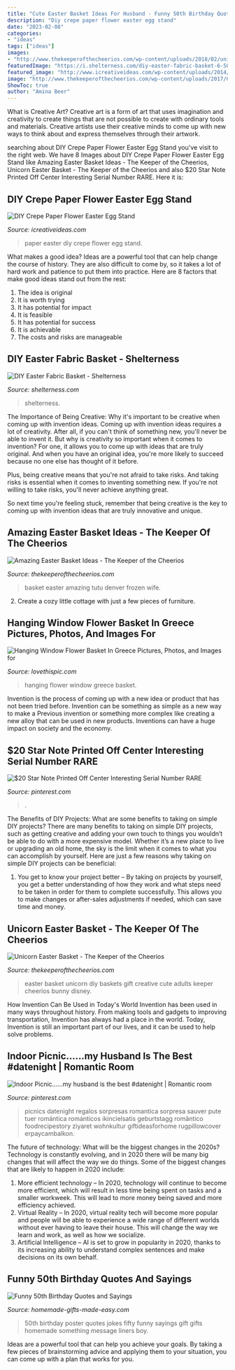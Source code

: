 ```yaml
---
title: "Cute Easter Basket Ideas For Husband - Funny 50th Birthday Quotes And Sayings"
description: "Diy crepe paper flower easter egg stand"
date: "2023-02-08"
categories:
- "ideas"
tags: ["ideas"]
images:
- "http://www.thekeeperofthecheerios.com/wp-content/uploads/2018/02/unicorn-basket-5.jpg"
featuredImage: "https://i.shelterness.com/diy-easter-fabric-basket-6-500x748.jpg"
featured_image: "http://www.icreativeideas.com/wp-content/uploads/2014/03/DIY-Crepe-Paper-Lotus-Easter-Egg-Stand-1.jpg"
image: "http://www.thekeeperofthecheerios.com/wp-content/uploads/2017/01/Amazing-Easter-Basket-ideas-1.jpg"
ShowToc: true
author: "Amina Beer"
---
```



What is Creative Art?
Creative art is a form of art that uses imagination and creativity to create things that are not possible to create with ordinary tools and materials. Creative artists use their creative minds to come up with new ways to think about and express themselves through their artwork.

	

		
searching about DIY Crepe Paper Flower Easter Egg Stand you've visit to the right web. We have 8 Images about DIY Crepe Paper Flower Easter Egg Stand like Amazing Easter Basket Ideas - The Keeper of the Cheerios, Unicorn Easter Basket - The Keeper of the Cheerios and also $20 Star Note Printed Off Center Interesting Serial Number RARE. Here it is:
		
    
## DIY Crepe Paper Flower Easter Egg Stand

<img loading=lazy src="http://www.icreativeideas.com/wp-content/uploads/2014/03/DIY-Crepe-Paper-Lotus-Easter-Egg-Stand-1.jpg" onerror="this.onerror=null;this.src='https://tse2.mm.bing.net/th?id=OIP.i7HU1g6ucEnlOl4j0NvRfAHaHa&amp;pid=15.1';" alt="DIY Crepe Paper Flower Easter Egg Stand">

_Source: icreativeideas.com_

>paper easter diy crepe flower egg stand. 

	

What makes a good idea?
Ideas are a powerful tool that can help change the course of history. They are also difficult to come by, so it takes a lot of hard work and patience to put them into practice. Here are 8 factors that make good ideas stand out from the rest: 
1. The idea is original 
2. It is worth trying 
3. It has potential for impact 
4. It is feasible 
5. It has potential for success 
6. It is achievable 
7. The costs and risks are manageable 

    
## DIY Easter Fabric Basket - Shelterness

<img loading=lazy src="https://i.shelterness.com/diy-easter-fabric-basket-6-500x748.jpg" onerror="this.onerror=null;this.src='https://tse3.mm.bing.net/th?id=OIP.QkqaTPml2ShBlOjKlS01mwHaLF&amp;pid=15.1';" alt="DIY Easter Fabric Basket - Shelterness">

_Source: shelterness.com_

>shelterness. 

	

The Importance of Being Creative: Why it's important to be creative when coming up with invention ideas.
Coming up with invention ideas requires a lot of creativity. After all, if you can't think of something new, you'll never be able to invent it.
But why is creativity so important when it comes to invention? For one, it allows you to come up with ideas that are truly original. And when you have an original idea, you're more likely to succeed because no one else has thought of it before.

Plus, being creative means that you're not afraid to take risks. And taking risks is essential when it comes to inventing something new. If you're not willing to take risks, you'll never achieve anything great.

So next time you're feeling stuck, remember that being creative is the key to coming up with invention ideas that are truly innovative and unique.

    
## Amazing Easter Basket Ideas - The Keeper Of The Cheerios

<img loading=lazy src="http://www.thekeeperofthecheerios.com/wp-content/uploads/2017/01/Amazing-Easter-Basket-ideas-1.jpg" onerror="this.onerror=null;this.src='https://tse2.mm.bing.net/th?id=OIP.g7IXVjRtGhdoX1JY_RpOkgHaRx&amp;pid=15.1';" alt="Amazing Easter Basket Ideas - The Keeper of the Cheerios">

_Source: thekeeperofthecheerios.com_

>basket easter amazing tutu denver frozen wife. 

	

2. Create a cozy little cottage with just a few pieces of furniture.

    
## Hanging Window Flower Basket In Greece Pictures, Photos, And Images For

<img loading=lazy src="http://www.lovethispic.com/uploaded_images/159302-Hanging-Window-Flower-Basket-In-Greece.jpg" onerror="this.onerror=null;this.src='https://tse3.mm.bing.net/th?id=OIP.EVTPHFhkp2tOm_SzTlKvVwHaLE&amp;pid=15.1';" alt="Hanging Window Flower Basket In Greece Pictures, Photos, and Images for">

_Source: lovethispic.com_

>hanging flower window greece basket. 

	

Invention is the process of coming up with a new idea or product that has not been tried before. Invention can be something as simple as a new way to make a Previous invention or something more complex like creating a new alloy that can be used in new products. Inventions can have a huge impact on society and the economy.

    
## $20 Star Note Printed Off Center Interesting Serial Number RARE

<img loading=lazy src="https://i.pinimg.com/736x/c4/a3/3f/c4a33fe398fcfff506f30d662e12ae83.jpg" onerror="this.onerror=null;this.src='https://tse1.mm.bing.net/th?id=OIP.xa1wJe5Ur9Gf9Li8BM4wwQHaJ3&amp;pid=15.1';" alt="$20 Star Note Printed Off Center Interesting Serial Number RARE">

_Source: pinterest.com_

>. 

	

The Benefits of DIY Projects: What are some benefits to taking on simple DIY projects?
There are many benefits to taking on simple DIY projects, such as getting creative and adding your own touch to things you wouldn’t be able to do with a more expensive model. Whether it’s a new place to live or upgrading an old home, the sky is the limit when it comes to what you can accomplish by yourself. Here are just a few reasons why taking on simple DIY projects can be beneficial: 
1. You get to know your project better – By taking on projects by yourself, you get a better understanding of how they work and what steps need to be taken in order for them to complete successfully. This allows you to make changes or after-sales adjustments if needed, which can save time and money. 


    
## Unicorn Easter Basket - The Keeper Of The Cheerios

<img loading=lazy src="http://www.thekeeperofthecheerios.com/wp-content/uploads/2018/02/unicorn-basket-5.jpg" onerror="this.onerror=null;this.src='https://tse1.mm.bing.net/th?id=OIP.GEeB_GMMa0_zg3YZB0UWPAHaHo&amp;pid=15.1';" alt="Unicorn Easter Basket - The Keeper of the Cheerios">

_Source: thekeeperofthecheerios.com_

>easter basket unicorn diy baskets gift creative cute adults keeper cheerios bunny disney. 

	

How Invention Can Be Used in Today's World
Invention has been used in many ways throughout history. From making tools and gadgets to improving transportation, Invention has always had a place in the world. Today, Invention is still an important part of our lives, and it can be used to help solve problems.

    
## Indoor Picnic......my Husband Is The Best #datenight | Romantic Room

<img loading=lazy src="https://i.pinimg.com/originals/0d/e0/97/0de0972b8326d3ceb4a42cec9d5bc942.jpg" onerror="this.onerror=null;this.src='https://tse4.mm.bing.net/th?id=OIP.a5wQ2ZWFKJfMT738p01fywHaJ4&amp;pid=15.1';" alt="Indoor Picnic......my husband is the best #datenight | Romantic room">

_Source: pinterest.com_

>picnics datenight regalos sorpresas romantica sorpresa sauver pute tuer romántica románticos ikincielsatis geburtstagg romântico foodrecipestory ziyaret wohnkultur giftideasforhome rugpillowcover erpaycambalkon. 

	

The future of technology: What will be the biggest changes in the 2020s?
Technology is constantly evolving, and in 2020 there will be many big changes that will affect the way we do things. Some of the biggest changes that are likely to happen in 2020 include: 
1. More efficient technology – In 2020, technology will continue to become more efficient, which will result in less time being spent on tasks and a smaller workweek. This will lead to more money being saved and more efficiency achieved. 
2. Virtual Reality – In 2020, virtual reality tech will become more popular and people will be able to experience a wide range of different worlds without ever having to leave their house. This will change the way we learn and work, as well as how we socialize. 
3. Artificial Intelligence – AI is set to grow in popularity in 2020, thanks to its increasing ability to understand complex sentences and make decisions on its own behalf.

    
## Funny 50th Birthday Quotes And Sayings

<img loading=lazy src="https://www.homemade-gifts-made-easy.com/image-files/personalized-poster-50th-birthday-gift-boy-600x900.jpg" onerror="this.onerror=null;this.src='https://tse1.mm.bing.net/th?id=OIP.JTN6QyetrwGvSfJ0VrTQNwHaLH&amp;pid=15.1';" alt="Funny 50th Birthday Quotes and Sayings">

_Source: homemade-gifts-made-easy.com_

>50th birthday poster quotes jokes fifty funny sayings gift gifts homemade something message liners boy. 

	

Ideas are a powerful tool that can help you achieve your goals. By taking a few pieces of brainstorming advice and applying them to your situation, you can come up with a plan that works for you.


